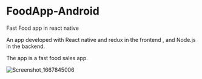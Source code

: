 # FoodApp-Android
Fast Food app in react native

An app developed with React native and redux in the frontend , and Node.js in the backend.

The app is a fast food sales app.

![Screenshot_1667845006](https://user-images.githubusercontent.com/79544451/200416293-1efc50cc-53fa-438b-8270-5212e52069c3.png)
